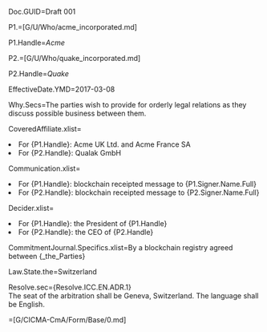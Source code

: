 Doc.GUID=Draft 001

P1.=[G/U/Who/acme_incorporated.md]

P1.Handle=<i>Acme</i>

P2.=[G/U/Who/quake_incorporated.md]

P2.Handle=<i>Quake</i>

EffectiveDate.YMD=2017-03-08

Why.Secs=The parties wish to provide for orderly legal relations as they discuss possible business between them.

CoveredAffiliate.xlist=<li>For {P1.Handle}: Acme UK Ltd. and Acme France SA<li>For {P2.Handle}: Qualak GmbH

Communication.xlist=<li>For {P1.Handle}: blockchain receipted message to {P1.Signer.Name.Full}<li>For {P2.Handle}: blockchain receipted message to {P2.Signer.Name.Full}

Decider.xlist=<li>For {P1.Handle}: the President of {P1.Handle}<li>For {P2.Handle}: the CEO of {P2.Handle}

CommitmentJournal.Specifics.xlist=By a blockchain registry agreed between {_the_Parties}

Law.State.the=Switzerland

Resolve.sec={Resolve.ICC.EN.ADR.1}<br>The seat of the arbitration shall be Geneva, Switzerland.  The language shall be English.

=[G/CICMA-CmA/Form/Base/0.md]
